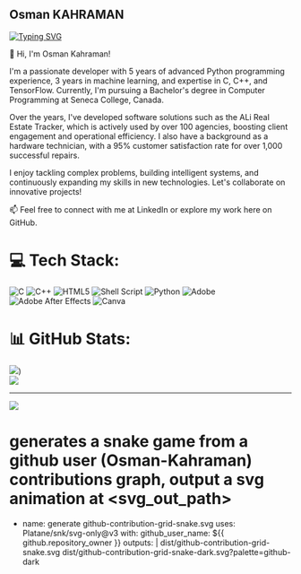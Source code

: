 <!--
**Osman-Kahraman/Osman-Kahraman** is a ✨ _special_ ✨ repository because its `README.md` (this file) appears on your GitHub profile.
-->
<div>
  
## Osman KAHRAMAN

  <p>
    <a href="https://git.io/typing-svg"><img src="https://readme-typing-svg.demolab.com?font=Fira+Code&weight=700&size=30&pause=1000&color=5C9EF7&random=false&width=435&lines=CS+Student;Tech+Enthusiast;IoT+Practioner;Aspiring+Software+Engineer" alt="Typing SVG" /></a>
  </p>

  <p>
👋 Hi, I'm Osman Kahraman!

I'm a passionate developer with 5 years of advanced Python programming experience, 3 years in machine learning, and expertise in C, C++, and TensorFlow. Currently, I'm pursuing a Bachelor's degree in Computer Programming at Seneca College, Canada.

Over the years, I've developed software solutions such as the ALi Real Estate Tracker, which is actively used by over 100 agencies, boosting client engagement and operational efficiency. I also have a background as a hardware technician, with a 95% customer satisfaction rate for over 1,000 successful repairs.

I enjoy tackling complex problems, building intelligent systems, and continuously expanding my skills in new technologies. Let's collaborate on innovative projects!

📫 Feel free to connect with me at LinkedIn or explore my work here on GitHub.
  </p>


# 💻 Tech Stack:
![C](https://img.shields.io/badge/c-%2300599C.svg?style=for-the-badge&logo=c&logoColor=white) ![C++](https://img.shields.io/badge/c++-%2300599C.svg?style=for-the-badge&logo=c%2B%2B&logoColor=white) ![HTML5](https://img.shields.io/badge/html5-%23E34F26.svg?style=for-the-badge&logo=html5&logoColor=white) ![Shell Script](https://img.shields.io/badge/shell_script-%23121011.svg?style=for-the-badge&logo=gnu-bash&logoColor=white) ![Python](https://img.shields.io/badge/python-3670A0?style=for-the-badge&logo=python&logoColor=ffdd54) ![Adobe](https://img.shields.io/badge/adobe-%23FF0000.svg?style=for-the-badge&logo=adobe&logoColor=white) ![Adobe After Effects](https://img.shields.io/badge/Adobe%20After%20Effects-9999FF.svg?style=for-the-badge&logo=Adobe%20After%20Effects&logoColor=white) ![Canva](https://img.shields.io/badge/Canva-%2300C4CC.svg?style=for-the-badge&logo=Canva&logoColor=white)
# 📊 GitHub Stats:
![](https://github-readme-stats.vercel.app/api?username=Osman-Kahraman&theme=nightowl&hide_border=false&include_all_commits=true&count_private=true))<br/>
![](https://github-readme-streak-stats.herokuapp.com/?user=Osman-Kahraman&theme=nightowl&hide_border=false)<br/>

---
[![](https://visitcount.itsvg.in/api?id=Osman-Kahraman&label=Profile%20Views&color=12&icon=5&pretty=true)](https://visitcount.itsvg.in)

# generates a snake game from a github user (Osman-Kahraman) contributions graph, output a svg animation at <svg_out_path>
- name: generate github-contribution-grid-snake.svg
uses: Platane/snk/svg-only@v3
with:
github_user_name: ${{ github.repository_owner }}
outputs: |
dist/github-contribution-grid-snake.svg
dist/github-contribution-grid-snake-dark.svg?palette=github-dark
